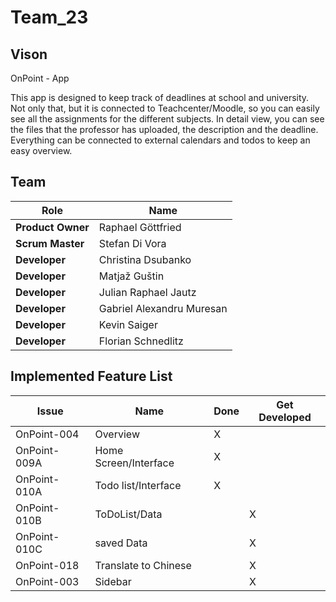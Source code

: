 # Team_23

## Vison
OnPoint - App

This app is designed to keep track of deadlines at school and university. Not only that, but it is connected to Teachcenter/Moodle, so you can easily see all the assignments for the different subjects. In detail view, you can see the files that the professor has uploaded, the description and the deadline. Everything can be connected to external calendars and todos to keep an easy overview.

## Team
| Role | Name |
| ---- | ---- |
| **Product Owner** | Raphael Göttfried |
| **Scrum Master** | Stefan Di Vora |
| **Developer** | Christina Dsubanko |
| **Developer** | Matjaž Guštin |
| **Developer** | Julian Raphael Jautz |
| **Developer** | Gabriel Alexandru Muresan |
| **Developer** | Kevin Saiger |
| **Developer** | Florian Schnedlitz |

## Implemented Feature List

| Issue | Name | Done | Get Developed |
| ----- | ---- | ---- | ------------- |
| OnPoint-004 | Overview | X | |
| OnPoint-009A | Home Screen/Interface | X | | 
| OnPoint-010A | Todo list/Interface | X |  | 
| OnPoint-010B | ToDoList/Data |  | X | 
| OnPoint-010C | saved Data |  | X | 
| OnPoint-018 | Translate to Chinese |  | X | 
| OnPoint-003 | Sidebar |  | X | 

